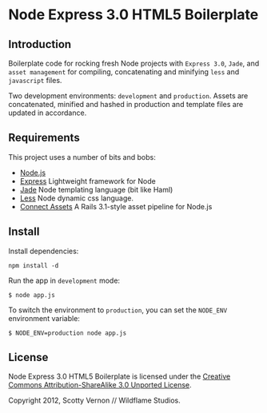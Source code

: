 Node Express 3.0 HTML5 Boilerplate
==================================

Introduction
------------

Boilerplate code for rocking fresh Node projects with `Express 3.0`, `Jade`, and `asset management` for compiling, concatenating and minifying `less` and `javascript` files.

Two development environments: `development` and `production`. Assets are concatenated, minified and hashed in production and template files are updated in accordance.

Requirements
------------

This project uses a number of bits and bobs:

* [Node.js](http://nodejs.org/)
* [Express](http://expressjs.com/guide.html) Lightweight framework for Node
* [Jade](http://jade-lang.com/) Node templating language (bit like Haml)
* [Less](http://lesscss.org/) Node dynamic css language.
* [Connect Assets](https://github.com/TrevorBurnham/connect-assets) A Rails 3.1-style asset pipeline for Node.js

Install
-------

Install dependencies:

`npm install -d`


Run the app in `development` mode:

```
$ node app.js
```

To switch the environment to `production`, you can set the `NODE_ENV` environment variable:

```
$ NODE_ENV=production node app.js
```

License
-------
Node Express 3.0 HTML5 Boilerplate is licensed under the [Creative Commons Attribution-ShareAlike 3.0 Unported License](http://creativecommons.org/licenses/by-sa/3.0/).

Copyright 2012, Scotty Vernon // Wildflame Studios.